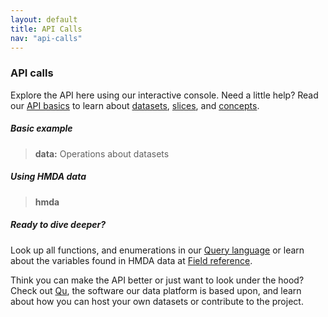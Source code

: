 ```yaml
---
layout: default
title: API Calls
nav: "api-calls"
---
```


### API calls

Explore the API here using our interactive console. Need a little help? Read our [API basics]() to learn about [datasets](), [slices](), and [concepts](). 

##### Basic example

>**data:** Operations about datasets

##### Using HMDA data

> **hmda**

##### Ready to dive deeper? 

Look up all functions, and enumerations in our [Query language]() or 
learn about the variables found in HMDA data at [Field reference](). 

Think you can make the API better or just want to look under the hood? Check out [Qu](http://cfpg.github.io/qu), the software our data platform is based upon, and learn about how you can host your own datasets or contribute to the project.